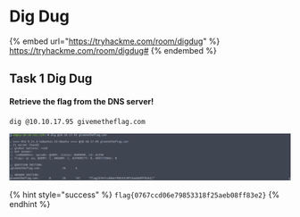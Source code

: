 # Dig Dug

{% embed url="https://tryhackme.com/room/digdug" %}
https://tryhackme.com/room/digdug#
{% endembed %}

## Task 1 Dig Dug

#### Retrieve the flag from the DNS server!

```bash
dig @10.10.17.95 givemetheflag.com 
```

![](<../../.gitbook/assets/Screenshot from 2022-05-14 12-08-51.png>)

{% hint style="success" %}
`flag{0767ccd06e79853318f25aeb08ff83e2}`
{% endhint %}
